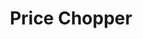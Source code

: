 ---
title: "Price Chopper"
url: /kansas-city/price-chopper-northeast-barry-road/
shop: supermarket
---